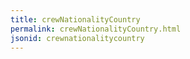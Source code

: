 ```yaml
---
title: crewNationalityCountry
permalink: crewNationalityCountry.html
jsonid: crewnationalitycountry
---
```

